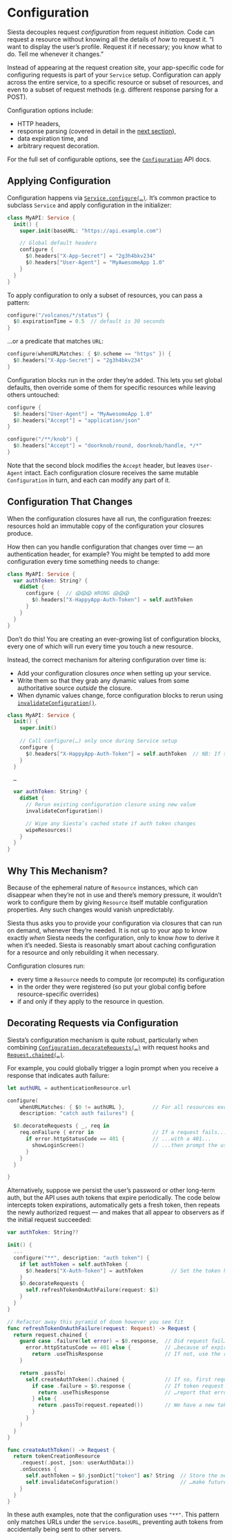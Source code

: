 # Configuration

Siesta decouples request _configuration_ from request _initiation_. Code can request a resource without knowing all the details of _how_ to request it. “I want to display the user’s profile. Request it if necessary; you know what to do. Tell me whenever it changes.”

Instead of appearing at the request creation site, your app-specific code for configuring requests is part of your `Service` setup. Configuration can apply across the entire service, to a specific resource or subset of resources, and even to a subset of request methods (e.g. different response parsing for a POST).

Configuration options include:

- HTTP headers,
- response parsing (covered in detail in the [next section](pipeline.md)),
- data expiration time, and
- arbitrary request decoration.

For the full set of configurable options, see the [`Configuration`](https://bustoutsolutions.github.io/siesta/api/Structs/Configuration.html) API docs.

## Applying Configuration

Configuration happens via [`Service.configure(…)`](https://bustoutsolutions.github.io/siesta/api/Classes/Service.html#//apple_ref/swift/Method/configure(_:requestMethods:description:configurer:)). It’s common practice to subclass `Service` and apply configuration in the initializer:

```swift
class MyAPI: Service {
  init() {
    super.init(baseURL: "https://api.example.com")

    // Global default headers
    configure {
      $0.headers["X-App-Secret"] = "2g3h4bkv234"
      $0.headers["User-Agent"] = "MyAwesomeApp 1.0"
    }
  }
}
```

To apply configuration to only a subset of resources, you can pass a pattern:

```swift
configure("/volcanos/*/status") {
  $0.expirationTime = 0.5  // default is 30 seconds
}
```

…or a predicate that matches `URL`:

```swift
configure(whenURLMatches: { $0.scheme == "https" }) {
  $0.headers["X-App-Secret"] = "2g3h4bkv234"
}
```

Configuration blocks run in the order they’re added. This lets you set global defaults, then override some of them for specific resources while leaving others untouched:

```swift
configure {
  $0.headers["User-Agent"] = "MyAwesomeApp 1.0"
  $0.headers["Accept"] = "application/json"
}

configure("/**/knob") {
  $0.headers["Accept"] = "doorknob/round, doorknob/handle, */*"
}
```

Note that the second block modifies the `Accept` header, but leaves `User-Agent` intact. Each configuration closure receives the same mutable `Configuration` in turn, and each can modify any part of it.

## Configuration That Changes

When the configuration closures have all run, the configuration freezes: resources hold an immutable copy of the configuration your closures produce.

How then can you handle configuration that changes over time — an authentication header, for example? You might be tempted to add more configuration every time something needs to change:

```swift
class MyAPI: Service {
  var authToken: String? {
    didSet {
      configure {  // 😱😱😱 WRONG 😱😱😱
        $0.headers["X-HappyApp-Auth-Token"] = self.authToken
      }
    }
  }
}
```

Don’t do this! You are creating an ever-growing list of configuration blocks, every one of which will run every time you touch a new resource.

Instead, the correct mechanism for altering configuration over time is:

- Add your configuration closures _once_ when setting up your service.
- Write them so that they grab any dynamic values from some authoritative source _outside_ the closure.
- When dynamic values change, force configuration blocks to rerun using [`invalidateConfiguration()`](https://bustoutsolutions.github.io/siesta/api/Classes/Service.html#//apple_ref/swift/Method/invalidateConfiguration()).

```swift
class MyAPI: Service {
  init() {
    super.init()
    
    // Call configure(…) only once during Service setup
    configure {
      $0.headers["X-HappyApp-Auth-Token"] = self.authToken  // NB: If service isn’t a singleton, use weak self
    }
  }

  …

  var authToken: String? {
    didSet {
      // Rerun existing configuration closure using new value
      invalidateConfiguration()

      // Wipe any Siesta’s cached state if auth token changes
      wipeResources()
    }
  }
}
```

## Why This Mechanism?

Because of the ephemeral nature of `Resource` instances, which can disappear when they’re not in use and there’s memory pressure, it wouldn’t work to configure them by giving `Resource` itself mutable configuration properties. Any such changes would vanish unpredictably.

Siesta thus asks you to provide your configuration via closures that can run on demand, whenever they’re needed. It is not up to your app to know exactly _when_ Siesta needs the configuration, only to know _how_ to derive it when it’s needed. Siesta is reasonably smart about caching configuration for a resource and only rebuilding it when necessary.

Configuration closures run:

- every time a `Resource` needs to compute (or recompute) its configuration
- in the order they were registered (so put your global config before resource-specific overrides)
- if and only if they apply to the resource in question.

## Decorating Requests via Configuration

Siesta’s configuration mechanism is quite robust, particularly when combining [`Configuration.decorateRequests(…)`](https://bustoutsolutions.github.io/siesta/api/Structs/Configuration.html#//apple_ref/swift/Method/decorateRequests(with:)) with request hooks and [`Request.chained(…)`](https://bustoutsolutions.github.io/siesta/api/Protocols/Request.html#//apple_ref/swift/Method/chained(whenCompleted:)).

For example, you could globally trigger a login prompt when you receive a response that indicates auth failure:

```swift
let authURL = authenticationResource.url

configure(
    whenURLMatches: { $0 != authURL },         // For all resources except auth:
    description: "catch auth failures") {

  $0.decorateRequests { _, req in
    req.onFailure { error in                   // If a request fails...
      if error.httpStatusCode == 401 {         // ...with a 401...
        showLoginScreen()                      // ...then prompt the user to log in
      }
    }
  }

}
```

Alternatively, suppose we persist the user’s password or other long-term auth, but the API uses auth tokens that expire periodically. The code below intercepts token expirations, automatically gets a fresh token, then repeats the newly authorized request — and makes that all appear to observers as if the initial request succeeded:

```swift
var authToken: String??

init() {
  ...
  configure("**", description: "auth token") {
    if let authToken = self.authToken {
      $0.headers["X-Auth-Token"] = authToken         // Set the token header from a var that we can update
    }
    $0.decorateRequests {
      self.refreshTokenOnAuthFailure(request: $1)
    }
  }
}

// Refactor away this pyramid of doom however you see fit
func refreshTokenOnAuthFailure(request: Request) -> Request {
  return request.chained {
    guard case .failure(let error) = $0.response,  // Did request fail…
      error.httpStatusCode == 401 else {           // …because of expired token?
        return .useThisResponse                    // If not, use the response we got.
    }

    return .passTo(
      self.createAuthToken().chained {             // If so, first request a new token, then:
        if case .failure = $0.response {           // If token request failed…
          return .useThisResponse                  // …report that error.
        } else {
          return .passTo(request.repeated())       // We have a new token! Repeat the original request.
        }
      }
    )
  }
}

func createAuthToken() -> Request {
  return tokenCreationResource
    .request(.post, json: userAuthData())
    .onSuccess {
      self.authToken = $0.jsonDict["token"] as? String  // Store the new token, then…
      self.invalidateConfiguration()                    // …make future requests use it
    }
  }
}
```

In these auth examples, note that the configuration uses `"**"`. This pattern only matches URLs under the `service.baseURL`, preventing auth tokens from accidentally being sent to other servers.
